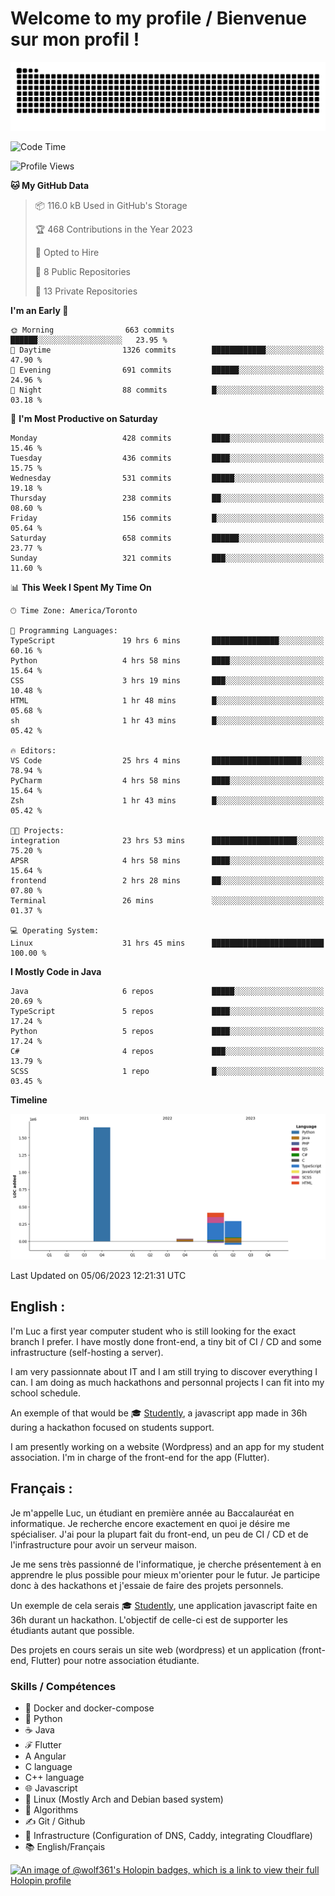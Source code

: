 # Welcome to my profile / Bienvenue sur mon profil !

![snake gif](https://github.com/wolf-361/wolf-361/blob/output/github-contribution-grid-snake.svg)

<!--START_SECTION:waka-->
![Code Time](http://img.shields.io/badge/Code%20Time-165%20hrs%2054%20mins-blue)

![Profile Views](http://img.shields.io/badge/Profile%20Views-0-blue)

**🐱 My GitHub Data** 

> 📦 116.0 kB Used in GitHub's Storage 
 > 
> 🏆 468 Contributions in the Year 2023
 > 
> 💼 Opted to Hire
 > 
> 📜 8 Public Repositories 
 > 
> 🔑 13 Private Repositories 
 > 
**I'm an Early 🐤** 

```text
🌞 Morning                663 commits         ██████░░░░░░░░░░░░░░░░░░░   23.95 % 
🌆 Daytime                1326 commits        ████████████░░░░░░░░░░░░░   47.90 % 
🌃 Evening                691 commits         ██████░░░░░░░░░░░░░░░░░░░   24.96 % 
🌙 Night                  88 commits          █░░░░░░░░░░░░░░░░░░░░░░░░   03.18 % 
```
📅 **I'm Most Productive on Saturday** 

```text
Monday                   428 commits         ████░░░░░░░░░░░░░░░░░░░░░   15.46 % 
Tuesday                  436 commits         ████░░░░░░░░░░░░░░░░░░░░░   15.75 % 
Wednesday                531 commits         █████░░░░░░░░░░░░░░░░░░░░   19.18 % 
Thursday                 238 commits         ██░░░░░░░░░░░░░░░░░░░░░░░   08.60 % 
Friday                   156 commits         █░░░░░░░░░░░░░░░░░░░░░░░░   05.64 % 
Saturday                 658 commits         ██████░░░░░░░░░░░░░░░░░░░   23.77 % 
Sunday                   321 commits         ███░░░░░░░░░░░░░░░░░░░░░░   11.60 % 
```


📊 **This Week I Spent My Time On** 

```text
🕑︎ Time Zone: America/Toronto

💬 Programming Languages: 
TypeScript               19 hrs 6 mins       ███████████████░░░░░░░░░░   60.16 % 
Python                   4 hrs 58 mins       ████░░░░░░░░░░░░░░░░░░░░░   15.64 % 
CSS                      3 hrs 19 mins       ███░░░░░░░░░░░░░░░░░░░░░░   10.48 % 
HTML                     1 hr 48 mins        █░░░░░░░░░░░░░░░░░░░░░░░░   05.68 % 
sh                       1 hr 43 mins        █░░░░░░░░░░░░░░░░░░░░░░░░   05.42 % 

🔥 Editors: 
VS Code                  25 hrs 4 mins       ████████████████████░░░░░   78.94 % 
PyCharm                  4 hrs 58 mins       ████░░░░░░░░░░░░░░░░░░░░░   15.64 % 
Zsh                      1 hr 43 mins        █░░░░░░░░░░░░░░░░░░░░░░░░   05.42 % 

🐱‍💻 Projects: 
integration              23 hrs 53 mins      ███████████████████░░░░░░   75.20 % 
APSR                     4 hrs 58 mins       ████░░░░░░░░░░░░░░░░░░░░░   15.64 % 
frontend                 2 hrs 28 mins       ██░░░░░░░░░░░░░░░░░░░░░░░   07.80 % 
Terminal                 26 mins             ░░░░░░░░░░░░░░░░░░░░░░░░░   01.37 % 

💻 Operating System: 
Linux                    31 hrs 45 mins      █████████████████████████   100.00 % 
```

**I Mostly Code in Java** 

```text
Java                     6 repos             █████░░░░░░░░░░░░░░░░░░░░   20.69 % 
TypeScript               5 repos             ████░░░░░░░░░░░░░░░░░░░░░   17.24 % 
Python                   5 repos             ████░░░░░░░░░░░░░░░░░░░░░   17.24 % 
C#                       4 repos             ███░░░░░░░░░░░░░░░░░░░░░░   13.79 % 
SCSS                     1 repo              █░░░░░░░░░░░░░░░░░░░░░░░░   03.45 % 
```



**Timeline**

![Lines of Code chart](https://raw.githubusercontent.com/wolf-361/wolf-361/main/assets/bar_graph.png)


 Last Updated on 05/06/2023 12:21:31 UTC
<!--END_SECTION:waka-->

## English : 

I'm Luc a first year computer student who is still looking for the exact branch I prefer. I have mostly done front-end, a tiny bit of CI / CD and some infrastructure (self-hosting a server).

I am very passionnate about IT and I am still trying to discover everything I can. I am doing as much hackathons and personnal projects I can fit into my school schedule.

An exemple of that would be 🎓 [Studently](https://github.com/wolf-361/Studently-CodeJam12), a javascript app made in 36h during a hackathon focused on students support.

I am presently working on a website (Wordpress) and an app for my student association. I'm in charge of the front-end for the app (Flutter).

## Français :

Je m'appelle Luc, un étudiant en première année au Baccalauréat en informatique. Je recherche encore exactement en quoi je désire me spécialiser. J'ai pour la plupart fait du front-end, un peu de CI / CD et de l'infrastructure pour avoir un serveur maison.

Je me sens très passionné de l'informatique, je cherche présentement à en apprendre le plus possible pour mieux m'orienter pour le futur. Je participe donc à des hackathons et j'essaie de faire des projets personnels.

Un exemple de cela serais 🎓 [Studently](https://github.com/wolf-361/Studently-CodeJam12), une application javascript faite en 36h durant un hackathon. L'objectif de celle-ci est de supporter les étudiants autant que possible.

Des projets en cours serais un site web (wordpress) et un application (front-end, Flutter) pour notre association étudiante.

###  Skills / Compétences

* 🐋 Docker and docker-compose
* 🐍 Python
* ☕ Java
* ℱ Flutter
* A Angular
* C language
* C++ language
* 🌐 Javascript
* 🐧 Linux (Mostly Arch and Debian based system)
* 🧩 Algorithms
* ✍️ Git / Github
* 📜 Infrastructure (Configuration of DNS, Caddy, integrating Cloudflare)
* 📚 English/Français

[![An image of @wolf361's Holopin badges, which is a link to view their full Holopin profile](https://holopin.me/wolf361)](https://holopin.io/@wolf361)


